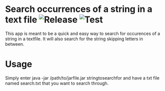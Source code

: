 # Search occurrences of a string in a text file ![Release](https://github.com/lavalleeale/occurrenceSearch/workflows/Release/badge.svg) ![Test](https://github.com/lavalleeale/occurrenceSearch/workflows/Test/badge.svg)

This app is meant to be a quick and easy way to search for occurences of a string in a textfile. It will also search for the string skipping letters in between.
# Usage

Simply enter java -jar /path/to/jarfile.jar stringtosearchfor and have a txt file named search.txt that you want to search through.